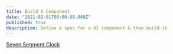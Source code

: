```yaml
---
title: Build A Component
date: "2021-02-01T00:00:00.000Z"
published: true
description: Define a spec for a UI component & then build it
---
```


[Seven Segment Clock](embedded-codesandbox://seven-segment-clock)
